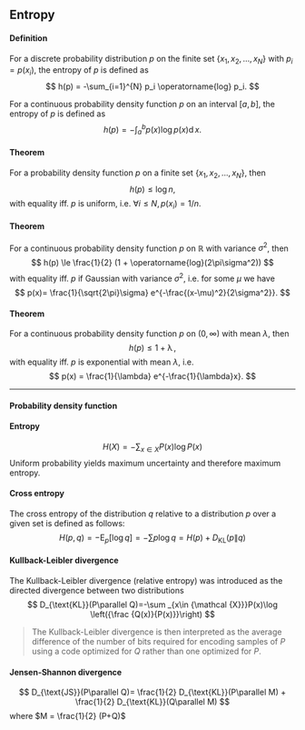 
## Entropy

#### Definition
For a discrete probability distribution $p$ on the finite set $\{x_1,x_2,\dots,x_N\}$  with $p_i=p(x_i)$,
the entropy of $p$ is defined as 
$$
h(p) = -\sum_{i=1}^{N} p_i \operatorname{log} p_i.
$$

For a continuous probability density function $p$ on an interval $[a,b]$, 
the entropy of $p$ is defined as
$$
h(p) = -\int_{a}^{b} p(x) \operatorname{log} p(x) \operatorname{d} x.
$$

#### Theorem

For a probability density function $p$ on a finite set $\{x_1,x_2,\dots,x_N\}$,
then
$$
h(p) \le \operatorname{log} n,
$$
with equality iff. $p$ is uniform, i.e. $\forall i \le N, p(x_i)=1/n$.

#### Theorem

For a continuous probability density function $p$ on $\mathbb{R}$ with variance $\sigma^2$, then
$$
h(p) \le \frac{1}{2} (1 + \operatorname{log}(2\pi\sigma^2))
$$
with equality iff. $p$ if Gaussian with variance $\sigma^2$, i.e. for some $\mu$ we have 
$$
p(x)= \frac{1}{\sqrt{2\pi}\sigma} e^{-\frac{(x-\mu)^2}{2\sigma^2}}.
$$

#### Theorem

For a continuous probability density function $p$ on $(0,\infty)$ with mean $\lambda$, then
$$
h(p) \le 1 + \operatorname{\lambda},
$$
with equality iff. $p$ is exponential with mean $\lambda$, i.e. 
$$
p(x) = \frac{1}{\lambda} e^{-\frac{1}{\lambda}x}.
$$

---

#### Probability density function

#### Entropy 
$$
    H(X) = -\sum_{x\in X} P(x)\operatorname{log} P(x)
$$
Uniform probability yields maximum uncertainty and therefore maximum entropy.

#### Cross entropy
The cross entropy of the distribution $q$ relative to a distribution $p$ over a given set is defined as follows:
$$
    H(p,q)=-\operatorname{E} _{p}[\log q] = -\sum p\log q =  H(p)+D_{\mathrm {KL} }(p\|q)
$$

#### Kullback-Leibler divergence

The Kullback-Leibler divergence (relative entropy) was introduced as the directed divergence between two distributions
$$
    D_{\text{KL}}(P\parallel Q)=-\sum _{x\in {\mathcal {X}}}P(x)\log \left({\frac {Q(x)}{P(x)}}\right)
$$

> The Kullback-Leibler divergence is then interpreted as the average difference of the number of bits required for encoding samples of $P$ using a code optimized for $Q$ rather than one optimized for $P$.


#### Jensen-Shannon divergence

$$
  D_{\text{JS}}(P\parallel Q)= 
  \frac{1}{2} D_{\text{KL}}(P\parallel M) +
  \frac{1}{2} D_{\text{KL}}(Q\parallel M)
$$
where $M = \frac{1}{2} (P+Q)$



